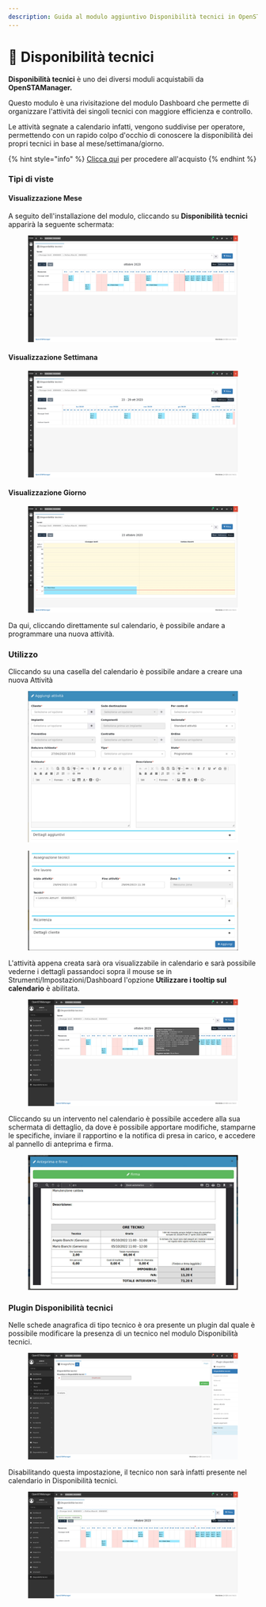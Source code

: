 ```yaml
---
description: Guida al modulo aggiuntivo Disponibilità tecnici in OpenSTAManager
---
```


# 📗 Disponibilità tecnici

**Disponibilità tecnici** è uno dei diversi moduli acquistabili da **OpenSTAManager.**&#x20;

Questo modulo è una rivisitazione del modulo Dashboard che permette di organizzare l'attività dei singoli tecnici con maggiore efficienza e controllo.

Le attività segnate a calendario infatti, vengono suddivise per operatore, permettendo con un rapido colpo d'occhio di conoscere la disponibilità dei propri tecnici in base al mese/settimana/giorno.

{% hint style="info" %}
[Clicca qui](https://shop.openstamanager.com/prodotto/disponibilita-tecnici/) per procedere all'acquisto
{% endhint %}

### Tipi di viste

#### Visualizzazione Mese



A seguito dell'installazione del modulo, cliccando su **Disponibilità tecnici** apparirà la seguente schermata:

<figure><img src="../.gitbook/assets/immagine (36).png" alt=""><figcaption></figcaption></figure>

#### Visualizzazione Settimana

<figure><img src="../.gitbook/assets/immagine (37).png" alt=""><figcaption></figcaption></figure>

#### Visualizzazione Giorno

<figure><img src="../.gitbook/assets/immagine (38).png" alt=""><figcaption></figcaption></figure>

Da qui, cliccando direttamente sul calendario, è possibile andare a programmare una nuova attività.

### Utilizzo

Cliccando su una casella del calendario è possibile andare a creare una nuova Attività

<figure><img src="../.gitbook/assets/immagine (373).png" alt=""><figcaption></figcaption></figure>

<figure><img src="../.gitbook/assets/immagine (360).png" alt=""><figcaption></figcaption></figure>

L'attività appena creata sarà ora visualizzabile in calendario e sarà possibile vederne i dettagli passandoci sopra il mouse se in Strumenti/Impostazioni/Dashboard l'opzione **Utilizzare i tooltip sul calendario** è abilitata.

<figure><img src="../.gitbook/assets/immagine (39).png" alt=""><figcaption></figcaption></figure>

Cliccando su un intervento nel calendario è possibile accedere alla sua schermata di dettaglio, da dove è possibile apportare modifiche, stamparne le specifiche, inviare il rapportino e la notifica di presa in carico, e accedere al pannello di anteprima e firma.

<figure><img src="../.gitbook/assets/immagine (423).png" alt=""><figcaption></figcaption></figure>

### Plugin Disponibilità tecnici

Nelle schede anagrafica di tipo tecnico è ora presente un plugin dal quale è possibile modificare la presenza di un tecnico nel modulo Disponibilità tecnici.

<figure><img src="../.gitbook/assets/immagine (40).png" alt=""><figcaption></figcaption></figure>

Disabilitando questa impostazione, il tecnico non sarà infatti presente nel calendario in Disponibilità tecnici.

<figure><img src="../.gitbook/assets/immagine (41).png" alt=""><figcaption></figcaption></figure>
